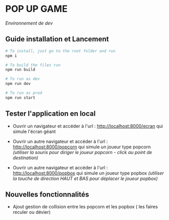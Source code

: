 # POP UP GAME

_Environnement de dev_

## Guide installation et Lancement
```bash
# To install, just go to the root folder and run
npm i

# To build the files run
npm run build

# To run as dev
npm run dev

# To run as prod
npm run start
```

## Tester l'application en local

- Ouvrir un navigateur et accéder à l'url : [http://localhost:8000/ecran](http://localhost:8000/ecran) qui simule l'écran géant
- Ouvrir un autre navigateur et accéder à l'url : [http://localhost:8000/popcorn](http://localhost:8000/popcorn) qui simule un joueur type popcorn
_(utiliser la souris pour diriger le joueur popcorn - click au point de destination)_

- Ouvrir un autre navigateur et accéder à l'url : [http://localhost:8000/popbox](http://localhost:8000/popbox) qui simule un joueur type popbox
_(utiliser la touche de direction HAUT et BAS pour déplacer le joueur popbox)_

## Nouvelles fonctionnalités

+ Ajout gestion de collision entre les popcorn et les popbox ( les faires reculer ou dévier)
